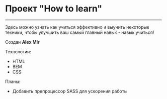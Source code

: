 # Проект "How to learn"

---

Здесь можно узнать как учиться эффективно и выучить некоторые техники, чтобы улучшить ваш самый главный навык - навык учиться!

Создан **Alex Mir**

Технологии:

- HTML
- BEM
- CSS

Планы:

- Добавить препроцессор SASS для ускорения работы
